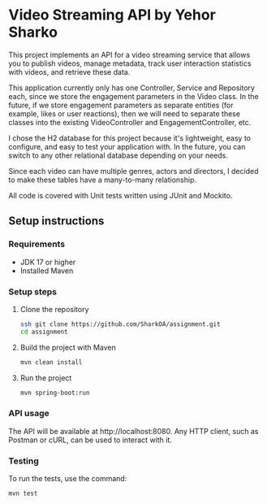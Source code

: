 # Video Streaming API by Yehor Sharko

This project implements an API for a video streaming service that allows you to publish videos, manage metadata, 
track user interaction statistics with videos, and retrieve these data.


This application currently only has one Controller, Service and Repository each, 
since we store the engagement parameters in the Video class. 
In the future, if we store engagement parameters as separate entities (for example, likes or user reactions), 
then we will need to separate these classes into the existing VideoController and EngagementController, etc.

I chose the H2 database for this project because it's lightweight, 
easy to configure, and easy to test your application with. 
In the future, you can switch to any other relational database depending on your needs.

Since each video can have multiple genres, actors and directors, 
I decided to make these tables have a many-to-many relationship.

All code is covered with Unit tests written using JUnit and Mockito.

## Setup instructions

### Requirements

- JDK 17 or higher
- Installed Maven

### Setup steps

1. Clone the repository
    ```sh
    ssh git clone https://github.com/SharkOA/assignment.git
    cd assignment
   
2. Build the project with Maven
    ```sh
   mvn clean install
   
3. Run the project
    ```sh
   mvn spring-boot:run
   
### API usage
The API will be available at http://localhost:8080. 
Any HTTP client, such as Postman or cURL, can be used to interact with it.

### Testing
To run the tests, use the command:
```sh
mvn test